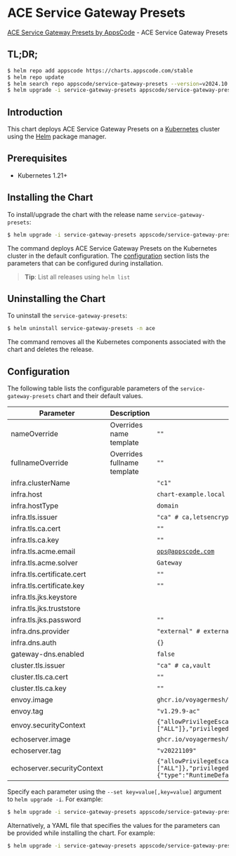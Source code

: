 # ACE Service Gateway Presets

[ACE Service Gateway Presets by AppsCode](https://github.com/appscode-cloud) - ACE Service Gateway Presets

## TL;DR;

```bash
$ helm repo add appscode https://charts.appscode.com/stable
$ helm repo update
$ helm search repo appscode/service-gateway-presets --version=v2024.10.24
$ helm upgrade -i service-gateway-presets appscode/service-gateway-presets -n ace --create-namespace --version=v2024.10.24
```

## Introduction

This chart deploys ACE Service Gateway Presets on a [Kubernetes](http://kubernetes.io) cluster using the [Helm](https://helm.sh) package manager.

## Prerequisites

- Kubernetes 1.21+

## Installing the Chart

To install/upgrade the chart with the release name `service-gateway-presets`:

```bash
$ helm upgrade -i service-gateway-presets appscode/service-gateway-presets -n ace --create-namespace --version=v2024.10.24
```

The command deploys ACE Service Gateway Presets on the Kubernetes cluster in the default configuration. The [configuration](#configuration) section lists the parameters that can be configured during installation.

> **Tip**: List all releases using `helm list`

## Uninstalling the Chart

To uninstall the `service-gateway-presets`:

```bash
$ helm uninstall service-gateway-presets -n ace
```

The command removes all the Kubernetes components associated with the chart and deletes the release.

## Configuration

The following table lists the configurable parameters of the `service-gateway-presets` chart and their default values.

|         Parameter          |         Description         |                                                                                                      Default                                                                                                      |
|----------------------------|-----------------------------|-------------------------------------------------------------------------------------------------------------------------------------------------------------------------------------------------------------------|
| nameOverride               | Overrides name template     | <code>""</code>                                                                                                                                                                                                   |
| fullnameOverride           | Overrides fullname template | <code>""</code>                                                                                                                                                                                                   |
| infra.clusterName          |                             | <code>"c1"</code>                                                                                                                                                                                                 |
| infra.host                 |                             | <code>chart-example.local</code>                                                                                                                                                                                  |
| infra.hostType             |                             | <code>domain</code>                                                                                                                                                                                               |
| infra.tls.issuer           |                             | <code>"ca" # ca,letsencrypt,letsencrypt-staging</code>                                                                                                                                                            |
| infra.tls.ca.cert          |                             | <code>""</code>                                                                                                                                                                                                   |
| infra.tls.ca.key           |                             | <code>""</code>                                                                                                                                                                                                   |
| infra.tls.acme.email       |                             | <code>ops@appscode.com</code>                                                                                                                                                                                     |
| infra.tls.acme.solver      |                             | <code>Gateway</code>                                                                                                                                                                                              |
| infra.tls.certificate.cert |                             | <code>""</code>                                                                                                                                                                                                   |
| infra.tls.certificate.key  |                             | <code>""</code>                                                                                                                                                                                                   |
| infra.tls.jks.keystore     |                             | <code></code>                                                                                                                                                                                                     |
| infra.tls.jks.truststore   |                             | <code></code>                                                                                                                                                                                                     |
| infra.tls.jks.password     |                             | <code>""</code>                                                                                                                                                                                                   |
| infra.dns.provider         |                             | <code>"external" # external,cloudflare,route53,cloudDNS</code>                                                                                                                                                    |
| infra.dns.auth             |                             | <code>{}</code>                                                                                                                                                                                                   |
| gateway-dns.enabled        |                             | <code>false</code>                                                                                                                                                                                                |
| cluster.tls.issuer         |                             | <code>"ca" # ca,vault</code>                                                                                                                                                                                      |
| cluster.tls.ca.cert        |                             | <code>""</code>                                                                                                                                                                                                   |
| cluster.tls.ca.key         |                             | <code>""</code>                                                                                                                                                                                                   |
| envoy.image                |                             | <code>ghcr.io/voyagermesh/envoy</code>                                                                                                                                                                            |
| envoy.tag                  |                             | <code>"v1.29.9-ac"</code>                                                                                                                                                                                         |
| envoy.securityContext      |                             | <code>{"allowPrivilegeEscalation":false,"capabilities":{"drop":["ALL"]},"privileged":false,"runAsNonRoot":true,"runAsUser":65534,"seccompProfile":{"type":"RuntimeDefault"}}</code>                               |
| echoserver.image           |                             | <code>ghcr.io/voyagermesh/echoserver</code>                                                                                                                                                                       |
| echoserver.tag             |                             | <code>"v20221109"</code>                                                                                                                                                                                          |
| echoserver.securityContext |                             | <code>{"allowPrivilegeEscalation":false,"capabilities":{"drop":["ALL"]},"privileged":false,"readOnlyRootFilesystem":true,"runAsNonRoot":true,"runAsUser":65534,"seccompProfile":{"type":"RuntimeDefault"}}</code> |


Specify each parameter using the `--set key=value[,key=value]` argument to `helm upgrade -i`. For example:

```bash
$ helm upgrade -i service-gateway-presets appscode/service-gateway-presets -n ace --create-namespace --version=v2024.10.24 --set infra.clusterName="c1"
```

Alternatively, a YAML file that specifies the values for the parameters can be provided while
installing the chart. For example:

```bash
$ helm upgrade -i service-gateway-presets appscode/service-gateway-presets -n ace --create-namespace --version=v2024.10.24 --values values.yaml
```
